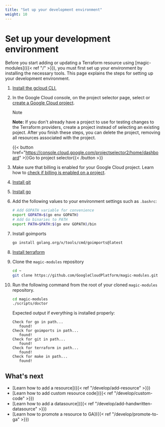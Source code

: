 ```yaml
---
title: "Set up your development environment"
weight: 10
---
```


# Set up your development environment

Before you start adding or updating a Terraform resource using
[magic-modules]({{< ref "/" >}}), you must first set up your environment by
installing the necessary tools. This page explains the steps for setting up your
development environment.

1. [Install the gcloud CLI.](https://cloud.google.com/sdk/docs/install)
1. In the Google Cloud console, on the project selector page, select or
   [create a Google Cloud project](https://cloud.google.com/resource-manager/docs/creating-managing-projects).

   > [!NOTE]
   > **Note:** If you don't already have a project to use for testing changes to
   > the Terraform providers, create a project instead of selecting an existing
   > poject. After you finish these steps, you can delete the project, removing
   > all resources associated with the project.

   {{< button href="https://console.cloud.google.com/projectselector2/home/dashboard" >}}Go to project selector{{< /button >}}
1. Make sure that billing is enabled for your Google Cloud project. Learn how to
   [check if billing is enabled on a project](https://cloud.google.com/billing/docs/how-to/verify-billing-enabled).


1. [Install git](https://git-scm.com/book/en/v2/Getting-Started-Installing-Git)
1. [Install go](https://go.dev/doc/install)
1. Add the following values to your environment settings such as `.bashrc`:
   ```bash
   # Add GOPATH variable for convenience
   export GOPATH=$(go env GOPATH)
   # Add Go binaries to PATH
   export PATH=$PATH:$(go env GOPATH)/bin
   ```
1. Install goimports
   ```bash
   go install golang.org/x/tools/cmd/goimports@latest
   ```
1. [Install terraform](https://developer.hashicorp.com/terraform/tutorials/aws-get-started/install-cli)
1. Clone the `magic-modules` repository
   ```bash
   cd ~
   git clone https://github.com/GoogleCloudPlatform/magic-modules.git
   ```

1. Run the following command from the root of your cloned `magic-modules` repository.
  
   ```bash
   cd magic-modules
   ./scripts/doctor
   ```
 
   Expected output if everything is installed properly:
 
   ```
   Check for go in path...
      found!
   Check for goimports in path...
      found!
   Check for git in path...
      found!
   Check for terraform in path...
      found!
   Check for make in path...
      found!
   ```

## What's next

+ [Learn how to add a resource]({{< ref "/develop/add-resource" >}})
+ [Learn how to add custom resource code]({{< ref "/develop/custom-code" >}})
+ [Learn how to add a datasource]({{< ref "/develop/add-handwritten-datasource" >}})
+ [Learn how to promote a resource to GA]({{< ref "/develop/promote-to-ga" >}})

